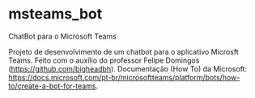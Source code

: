 # msteams_bot
ChatBot para o Microsoft Teams

Projeto de desenvolvimento de um chatbot para o aplicativo Microsft Teams. Feito com o auxílio do professor Felipe Domingos (https://github.com/bigheadbh).
Documentação (How To) da Microsoft: https://docs.microsoft.com/pt-br/microsoftteams/platform/bots/how-to/create-a-bot-for-teams.
